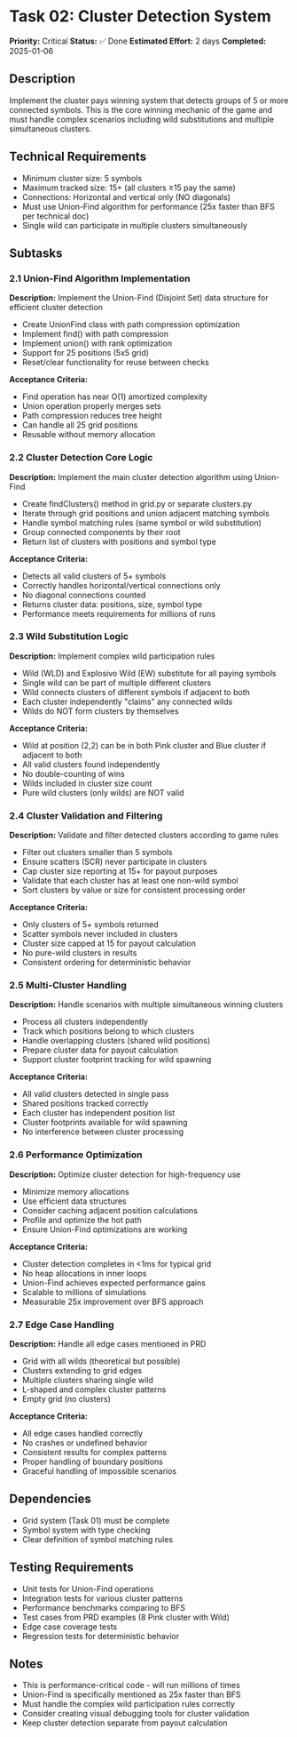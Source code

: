 # Task 02: Cluster Detection System

**Priority:** Critical
**Status:** ✅ Done
**Estimated Effort:** 2 days
**Completed:** 2025-01-06

## Description
Implement the cluster pays winning system that detects groups of 5 or more connected symbols. This is the core winning mechanic of the game and must handle complex scenarios including wild substitutions and multiple simultaneous clusters.

## Technical Requirements
- Minimum cluster size: 5 symbols
- Maximum tracked size: 15+ (all clusters ≥15 pay the same)
- Connections: Horizontal and vertical only (NO diagonals)
- Must use Union-Find algorithm for performance (25x faster than BFS per technical doc)
- Single wild can participate in multiple clusters simultaneously

## Subtasks

### 2.1 Union-Find Algorithm Implementation
**Description:** Implement the Union-Find (Disjoint Set) data structure for efficient cluster detection
- Create UnionFind class with path compression optimization
- Implement find() with path compression
- Implement union() with rank optimization
- Support for 25 positions (5x5 grid)
- Reset/clear functionality for reuse between checks

**Acceptance Criteria:**
- Find operation has near O(1) amortized complexity
- Union operation properly merges sets
- Path compression reduces tree height
- Can handle all 25 grid positions
- Reusable without memory allocation

### 2.2 Cluster Detection Core Logic
**Description:** Implement the main cluster detection algorithm using Union-Find
- Create findClusters() method in grid.py or separate clusters.py
- Iterate through grid positions and union adjacent matching symbols
- Handle symbol matching rules (same symbol or wild substitution)
- Group connected components by their root
- Return list of clusters with positions and symbol type

**Acceptance Criteria:**
- Detects all valid clusters of 5+ symbols
- Correctly handles horizontal/vertical connections only
- No diagonal connections counted
- Returns cluster data: positions, size, symbol type
- Performance meets requirements for millions of runs

### 2.3 Wild Substitution Logic
**Description:** Implement complex wild participation rules
- Wild (WLD) and Explosivo Wild (EW) substitute for all paying symbols
- Single wild can be part of multiple different clusters
- Wild connects clusters of different symbols if adjacent to both
- Each cluster independently "claims" any connected wilds
- Wilds do NOT form clusters by themselves

**Acceptance Criteria:**
- Wild at position (2,2) can be in both Pink cluster and Blue cluster if adjacent to both
- All valid clusters found independently
- No double-counting of wins
- Wilds included in cluster size count
- Pure wild clusters (only wilds) are NOT valid

### 2.4 Cluster Validation and Filtering
**Description:** Validate and filter detected clusters according to game rules
- Filter out clusters smaller than 5 symbols
- Ensure scatters (SCR) never participate in clusters
- Cap cluster size reporting at 15+ for payout purposes
- Validate that each cluster has at least one non-wild symbol
- Sort clusters by value or size for consistent processing order

**Acceptance Criteria:**
- Only clusters of 5+ symbols returned
- Scatter symbols never included in clusters
- Cluster size capped at 15 for payout calculation
- No pure-wild clusters in results
- Consistent ordering for deterministic behavior

### 2.5 Multi-Cluster Handling
**Description:** Handle scenarios with multiple simultaneous winning clusters
- Process all clusters independently
- Track which positions belong to which clusters
- Handle overlapping clusters (shared wild positions)
- Prepare cluster data for payout calculation
- Support cluster footprint tracking for wild spawning

**Acceptance Criteria:**
- All valid clusters detected in single pass
- Shared positions tracked correctly
- Each cluster has independent position list
- Cluster footprints available for wild spawning
- No interference between cluster processing

### 2.6 Performance Optimization
**Description:** Optimize cluster detection for high-frequency use
- Minimize memory allocations
- Use efficient data structures
- Consider caching adjacent position calculations
- Profile and optimize the hot path
- Ensure Union-Find optimizations are working

**Acceptance Criteria:**
- Cluster detection completes in <1ms for typical grid
- No heap allocations in inner loops
- Union-Find achieves expected performance gains
- Scalable to millions of simulations
- Measurable 25x improvement over BFS approach

### 2.7 Edge Case Handling
**Description:** Handle all edge cases mentioned in PRD
- Grid with all wilds (theoretical but possible)
- Clusters extending to grid edges
- Multiple clusters sharing single wild
- L-shaped and complex cluster patterns
- Empty grid (no clusters)

**Acceptance Criteria:**
- All edge cases handled correctly
- No crashes or undefined behavior
- Consistent results for complex patterns
- Proper handling of boundary positions
- Graceful handling of impossible scenarios

## Dependencies
- Grid system (Task 01) must be complete
- Symbol system with type checking
- Clear definition of symbol matching rules

## Testing Requirements
- Unit tests for Union-Find operations
- Integration tests for various cluster patterns
- Performance benchmarks comparing to BFS
- Test cases from PRD examples (8 Pink cluster with Wild)
- Edge case coverage tests
- Regression tests for deterministic behavior

## Notes
- This is performance-critical code - will run millions of times
- Union-Find is specifically mentioned as 25x faster than BFS
- Must handle the complex wild participation rules correctly
- Consider creating visual debugging tools for cluster validation
- Keep cluster detection separate from payout calculation